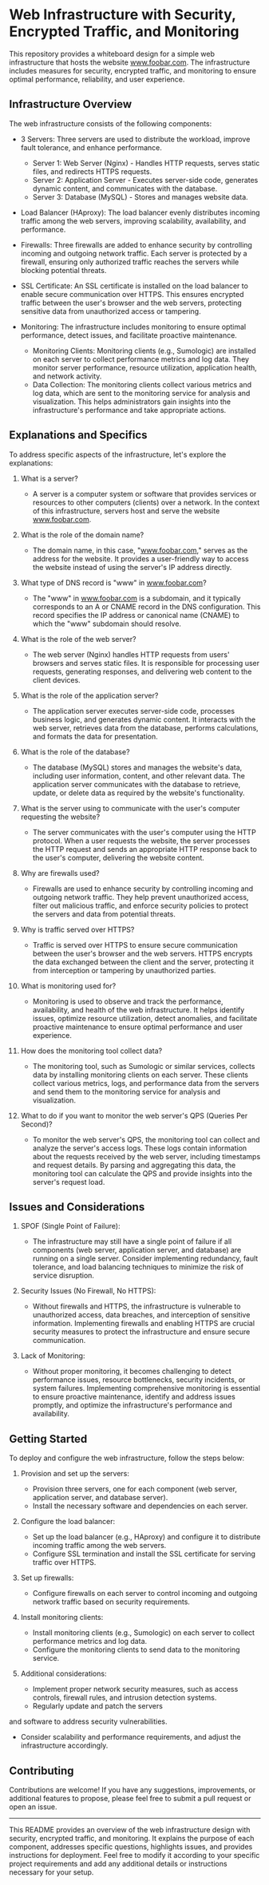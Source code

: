 # Web Infrastructure with Security, Encrypted Traffic, and Monitoring

This repository provides a whiteboard design for a simple web infrastructure that hosts the website www.foobar.com. The infrastructure includes measures for security, encrypted traffic, and monitoring to ensure optimal performance, reliability, and user experience.

## Infrastructure Overview

The web infrastructure consists of the following components:

- 3 Servers: Three servers are used to distribute the workload, improve fault tolerance, and enhance performance.
  - Server 1: Web Server (Nginx) - Handles HTTP requests, serves static files, and redirects HTTPS requests.
  - Server 2: Application Server - Executes server-side code, generates dynamic content, and communicates with the database.
  - Server 3: Database (MySQL) - Stores and manages website data.

- Load Balancer (HAproxy): The load balancer evenly distributes incoming traffic among the web servers, improving scalability, availability, and performance.

- Firewalls: Three firewalls are added to enhance security by controlling incoming and outgoing network traffic. Each server is protected by a firewall, ensuring only authorized traffic reaches the servers while blocking potential threats.

- SSL Certificate: An SSL certificate is installed on the load balancer to enable secure communication over HTTPS. This ensures encrypted traffic between the user's browser and the web servers, protecting sensitive data from unauthorized access or tampering.

- Monitoring: The infrastructure includes monitoring to ensure optimal performance, detect issues, and facilitate proactive maintenance.
  - Monitoring Clients: Monitoring clients (e.g., Sumologic) are installed on each server to collect performance metrics and log data. They monitor server performance, resource utilization, application health, and network activity.
  - Data Collection: The monitoring clients collect various metrics and log data, which are sent to the monitoring service for analysis and visualization. This helps administrators gain insights into the infrastructure's performance and take appropriate actions.

## Explanations and Specifics

To address specific aspects of the infrastructure, let's explore the explanations:

1. What is a server?
   - A server is a computer system or software that provides services or resources to other computers (clients) over a network. In the context of this infrastructure, servers host and serve the website www.foobar.com.

2. What is the role of the domain name?
   - The domain name, in this case, "www.foobar.com," serves as the address for the website. It provides a user-friendly way to access the website instead of using the server's IP address directly.

3. What type of DNS record is "www" in www.foobar.com?
   - The "www" in www.foobar.com is a subdomain, and it typically corresponds to an A or CNAME record in the DNS configuration. This record specifies the IP address or canonical name (CNAME) to which the "www" subdomain should resolve.

4. What is the role of the web server?
   - The web server (Nginx) handles HTTP requests from users' browsers and serves static files. It is responsible for processing user requests, generating responses, and delivering web content to the client devices.

5. What is the role of the application server?
   - The application server executes server-side code, processes business logic, and generates dynamic content. It interacts with the web server, retrieves data from the database, performs calculations, and formats the data for presentation.

6. What is the role of the database?
   - The database (MySQL) stores and manages the website's data, including user information, content, and other relevant data. The application server communicates with the database to retrieve, update, or delete data as required by the website's functionality.

7. What is the server using to communicate with the user's computer requesting the website?
   - The server communicates with the user's computer using the HTTP protocol. When a user requests the website, the server processes the HTTP request and sends an appropriate HTTP response back to the user's computer, delivering the website content.

8. Why are firewalls used?
   - Firewalls are used to enhance security by controlling incoming and outgoing network traffic. They help prevent unauthorized access, filter out malicious traffic, and enforce security policies to protect the servers and data from potential threats.

9. Why is traffic served over HTTPS?
   - Traffic is served over HTTPS to ensure secure communication between the user's browser and the web servers. HTTPS encrypts the data exchanged between the client and the server, protecting it from interception or tampering by unauthorized parties.

10. What is monitoring used for?
    - Monitoring is used to observe and track the performance, availability, and health of the web infrastructure. It helps identify issues, optimize resource utilization, detect anomalies, and facilitate proactive maintenance to ensure optimal performance and user experience.

11. How does the monitoring tool collect data?
    - The monitoring tool, such as Sumologic or similar services, collects data by installing monitoring clients on each server. These clients collect various metrics, logs, and performance data from the servers and send them to the monitoring service for analysis and visualization.

12. What to do if you want to monitor the web server's QPS (Queries Per Second)?
    - To monitor the web server's QPS, the monitoring tool can collect and analyze the server's access logs. These logs contain information about the requests received by the web server, including timestamps and request details. By parsing and aggregating this data, the monitoring tool can calculate the QPS and provide insights into the server's request load.

## Issues and Considerations

1. SPOF (Single Point of Failure):
   - The infrastructure may still have a single point of failure if all components (web server, application server, and database) are running on a single server. Consider implementing redundancy, fault tolerance, and load balancing techniques to minimize the risk of service disruption.

2. Security Issues (No Firewall, No HTTPS):
   - Without firewalls and HTTPS, the infrastructure is vulnerable to unauthorized access, data breaches, and interception of sensitive information. Implementing firewalls and enabling HTTPS are crucial security measures to protect the infrastructure and ensure secure communication.

3. Lack of Monitoring:
   - Without proper monitoring, it becomes challenging to detect performance issues, resource bottlenecks, security incidents, or system failures. Implementing comprehensive monitoring is essential to ensure proactive maintenance, identify and address issues promptly, and optimize the infrastructure's performance and availability.

## Getting Started

To deploy and configure the web infrastructure, follow the steps below:

1. Provision and set up the servers:
   - Provision three servers, one for each component (web server, application server, and database server).
   - Install the necessary software and dependencies on each server.

2. Configure the load balancer:
   - Set up the load balancer (e.g., HAproxy) and configure it to distribute incoming traffic among the web servers.
   - Configure SSL termination and install the SSL certificate for serving traffic over HTTPS.

3. Set up firewalls:
   - Configure firewalls on each server to control incoming and outgoing network traffic based on security requirements.

4. Install monitoring clients:
   - Install monitoring clients (e.g., Sumologic) on each server to collect performance metrics and log data.
   - Configure the monitoring clients to send data to the monitoring service.

5. Additional considerations:
   - Implement proper network security measures, such as access controls, firewall rules, and intrusion detection systems.
   - Regularly update and patch the servers

 and software to address security vulnerabilities.
   - Consider scalability and performance requirements, and adjust the infrastructure accordingly.

## Contributing

Contributions are welcome! If you have any suggestions, improvements, or additional features to propose, please feel free to submit a pull request or open an issue.


---

This README provides an overview of the web infrastructure design with security, encrypted traffic, and monitoring. It explains the purpose of each component, addresses specific questions, highlights issues, and provides instructions for deployment. Feel free to modify it according to your specific project requirements and add any additional details or instructions necessary for your setup.
